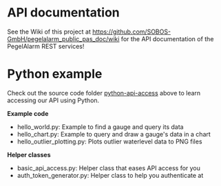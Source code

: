 # API documentation
See the Wiki of this project at https://github.com/SOBOS-GmbH/pegelalarm_public_pas_doc/wiki for the API documentation of the PegelAlarm REST services!

# Python example
Check out the source code folder [python-api-access](https://github.com/SOBOS-GmbH/pegelalarm_public_pas_doc/tree/master/python-api-access) above to learn accessing our API using Python.

**Example code**
- hello_world.py: Example to find a gauge and query its data
- hello_chart.py: Example to query and draw a gauge's data in a chart
- hello_outlier_plotting.py: Plots outlier waterlevel data to PNG files

**Helper classes**
- basic_api_access.py: Helper class that eases API access for you
- auth_token_generator.py: Helper class to help you authenticate at
